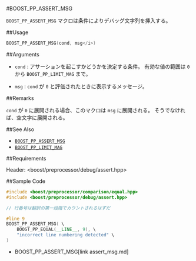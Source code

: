 #BOOST_PP_ASSERT_MSG

`BOOST_PP_ASSERT_MSG` マクロは条件によりデバッグ文字列を挿入する。

##Usage

```cpp
BOOST_PP_ASSERT_MSG(cond, msg</i>)
```

##Arguments

- `cond` :
	アサーションを起こすかどうかを決定する条件。
	有効な値の範囲は `0` から `BOOST_PP_LIMIT_MAG` まで。

- `msg` :
	`cond` が `0` と評価されたときに表示するメッセージ。

##Remarks

`cond` が `0` に展開される場合、このマクロは `msg` に展開される。
そうでなければ、空文字に展開される。

##See Also

- [`BOOST_PP_ASSERT_MSG`](assert_msg.md)
- [`BOOST_PP_LIMIT_MAG`](limit_mag.md)

##Requirements

Header: &lt;boost/preprocessor/debug/assert.hpp&gt;

##Sample Code

```cpp
#include <boost/preprocessor/comparison/equal.hpp>
#include <boost/preprocessor/debug/assert.hpp>

// 行番号は翻訳の第一段階でカウントされるはずだ

#line 9
BOOST_PP_ASSERT_MSG( \
	BOOST_PP_EQUAL(__LINE__, 9), \
	"incorrect line numbering detected" \
)
```
* BOOST_PP_ASSERT_MSG[link assert_msg.md]

